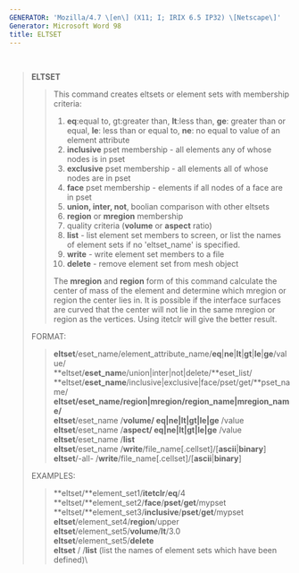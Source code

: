 ```yaml
---
GENERATOR: 'Mozilla/4.7 \[en\] (X11; I; IRIX 6.5 IP32) \[Netscape\]'
Generator: Microsoft Word 98
title: ELTSET
---
```


 

> **ELTSET**
>
> > This command creates eltsets or element sets with membership
> > criteria:
> >
> > 1.  **eq**:equal to, gt:greater than, **lt**:less than, **ge**:
> >     greater than or equal, **le**: less than or equal to, **ne**: no
> >     equal to value of an element attribute
> > 2.  **inclusive** pset membership - all elements any of whose nodes
> >     is in pset
> > 3.  **exclusive** pset membership - all elements all of whose nodes
> >     are in pset
> > 4.  **face** pset membership - elements if all nodes of a face are
> >     in pset
> > 5.  **union, inter, not**, boolian comparison with other eltsets
> > 6.  **region** or **mregion** membership
> > 7.  quality criteria (**volume** or **aspect** ratio)
> > 8.  **list** - list element set members to screen, or list the names
> >     of element sets if no 'eltset\_name' is specified.
> > 9.  **write** - write element set members to a file
> > 10. **delete** - remove element set from mesh object
> >
> > The **mregion** and **region** form of this command calculate the
> > center of mass of the element and determine which mregion or region
> > the center lies in. It is possible if the interface surfaces are
> > curved that the center will not lie in the same mregion or region as
> > the vertices. Using itetclr will give the better result.
>
> FORMAT:
>
> > **eltset**/eset\_name/element\_attribute\_name/**eq**|**ne**|**lt**|**gt**|**le**|**ge**/value/\
> > **eltset/**eset\_nam**e/union|inter|not|delete/**eset\_list/\
> > **eltset/**eset\_name**/inclusive|exclusive|face/pset/get/**pset\_name/\
> > **eltset/**eset\_name**/region|mregion/**region\_name**|**mregion\_name**/**\
> > **eltset**/eset\_name /**volume/ eq|ne|lt|gt|le|ge** /value\
> > **eltset**/eset\_name /**aspect/ eq|ne|lt|gt|le|ge** /value\
> > **eltset**/eset\_name /**list**\
> > **eltset**/eset\_name
> > /**write**/file\_name\[.cellset\]/\[**ascii**|**binary**\]\
> > **eltset**/-all-
> > /**write**/file\_name\[.cellset\]/\[**ascii**|**binary**\]
>
> EXAMPLES:
>
> > **eltset/**element\_set1/**itetclr**/**eq**/4\
> > **eltset/**element\_set2/**face**/**pset**/**get**/mypset\
> > **eltset/**element\_set3/**inclusive**/**pset**/**get**/mypset\
> > **eltset**/element\_set4/**region**/upper\
> > **eltset**/element\_set5/**volume**/**lt**/3.0\
> > **eltset**/element\_set5/**delete**\
> > **eltset** / /**list** (list the names of element sets which have
> > been defined)\

